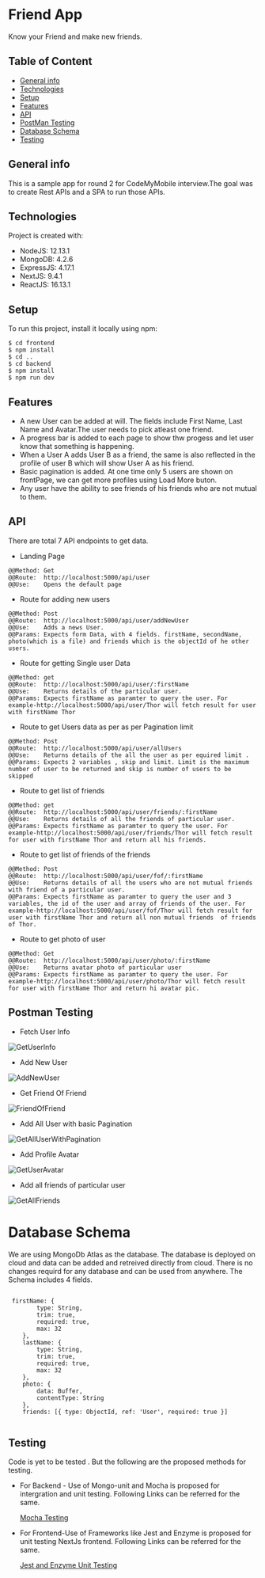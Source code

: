 # Friend App
Know your Friend and  make new friends.

## Table of Content
* [General info](#general-info)
* [Technologies](#technologies)
* [Setup](#setup)
* [Features](#features)
* [API](#api)
* [PostMan Testing](#postman-testing)
* [Database Schema](#database-schema)
* [Testing](#testing)

## General info
This is a sample app for round 2 for CodeMyMobile interview.The goal was to create Rest APIs and a SPA to run those APIs.

## Technologies
Project is created with:
* NodeJS: 12.13.1
* MongoDB: 4.2.6
* ExpressJS: 4.17.1
* NextJS: 9.4.1
* ReactJS: 16.13.1

## Setup
To run this project, install it locally using npm:

```
$ cd frontend
$ npm install
$ cd ..
$ cd backend
$ npm install
$ npm run dev

```

## Features 

* A new User can be added at will. The fields include First Name, Last Name and Avatar.The user needs to pick atleast one friend.
* A progress bar is added to each page to show thw progess and let user know that something is happening.
* When a User A adds User B as a friend, the same is also reflected in the profile of user B which will show User A as his friend.
* Basic pagination is added. At one time only 5 users are shown on frontPage, we can get more profiles using Load More buton.
* Any user have the ability to see friends of his friends who are not mutual to them.



## API

There are total 7 API endpoints to get data.

* Landing Page

```
@@Method: Get 
@@Route:  http://localhost:5000/api/user
@@Use:    Opens the default page
```

* Route for adding new users

```
@@Method: Post 
@@Route:  http://localhost:5000/api/user/addNewUser
@@Use:    Adds a news User.
@@Params: Expects form Data, with 4 fields. firstName, secondName, photo(which is a file) and friends which is the objectId of he other users.

```

* Route for getting Single user Data

```
@@Method: get 
@@Route:  http://localhost:5000/api/user/:firstName
@@Use:    Returns details of the particular user.
@@Params: Expects firstName as paramter to query the user. For example-http://localhost:5000/api/user/Thor will fetch result for user with firstName Thor

```

* Route to get Users data as per as per Pagination limit

```
@@Method: Post 
@@Route:  http://localhost:5000/api/user/allUsers
@@Use:    Returns details of the all the user as per equired limit .
@@Params: Expects 2 variables , skip and limit. Limit is the maximum number of user to be returned and skip is number of users to be skipped

```

* Route to get list of friends

```
@@Method: get 
@@Route:  http://localhost:5000/api/user/friends/:firstName
@@Use:    Returns details of all the friends of particular user.
@@Params: Expects firstName as paramter to query the user. For example-http://localhost:5000/api/user/friends/Thor will fetch result for user with firstName Thor and return all his friends.

```

* Route to get list of friends of the friends

```
@@Method: Post 
@@Route:  http://localhost:5000/api/user/fof/:firstName
@@Use:    Returns details of all the users who are not mutual friends with friend of a particular user.
@@Params: Expects firstName as paramter to query the user and 3 variables, the id of the user and array of friends of the user. For example-http://localhost:5000/api/user/fof/Thor will fetch result for user with firstName Thor and return all non mutual friends  of friends of Thor.

```

* Route to get photo of user

```
@@Method: Get 
@@Route:  http://localhost:5000/api/user/photo/:firstName
@@Use:    Returns avatar photo of particular user
@@Params: Expects firstName as paramter to query the user. For example-http://localhost:5000/api/user/photo/Thor will fetch result for user with firstName Thor and return hi avatar pic.

```

## Postman Testing

* Fetch User Info

![GetUserInfo](Images/GetUserInfo.png)


* Add New User

![AddNewUser](Images/AddNewUser.png)


* Get Friend Of Friend

![FriendOfFriend](Images/FriendOfFriend.png)


* Add All User with basic Pagination

![GetAllUserWithPagination](Images/GetAllUserWithPagination.png)


* Add Profile Avatar

![GetUserAvatar](Images/GetUserAvatar.png)


* Add all friends of particular user

![GetAllFriends](Images/GetAllFriends.png)


# Database Schema

We are using MongoDb Atlas  as the database. The database is deployed on cloud and data can be added and retreived directly from cloud. There is no changes requird for any database and can be used from anywhere.
The Schema includes 4 fields.

```

 firstName: {
        type: String,
        trim: true,
        required: true,
        max: 32
    },
    lastName: {
        type: String,
        trim: true,
        required: true,
        max: 32
    },
    photo: {
        data: Buffer,
        contentType: String
    },
    friends: [{ type: ObjectId, ref: 'User', required: true }]
    
```

## Testing

Code is yet to be tested . But the following are the proposed methods for testing.

* For Backend - Use of Mongo-unit and Mocha is proposed for intergration and unit testing.
  Following Links can be referred for the same.
  
  [Mocha Testing](https://blog.bitsrc.io/build-a-unit-testing-suite-with-mocha-and-mongoose-eba06c3b3625)
  

* For Frontend-Use of Frameworks like  Jest and Enzyme is proposed for unit testing NextJs frontend.
  Following Links can be referred for the same.
  
  [Jest and Enzyme Unit Testing](https://medium.com/@miiny/unit-test-next-js-with-jest-and-enzyme-5b305a8e29fe)

  
